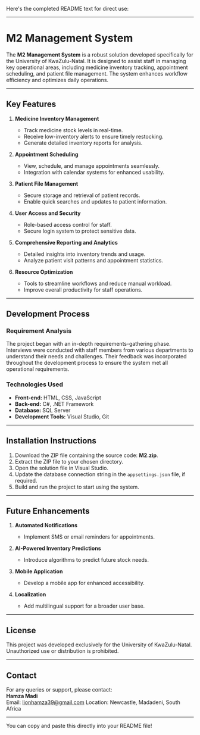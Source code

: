 Here's the completed README text for direct use:

---

# M2 Management System

The **M2 Management System** is a robust solution developed specifically for the University of KwaZulu-Natal. It is designed to assist staff in managing key operational areas, including medicine inventory tracking, appointment scheduling, and patient file management. The system enhances workflow efficiency and optimizes daily operations.

---

## Key Features

1. **Medicine Inventory Management**  
   - Track medicine stock levels in real-time.  
   - Receive low-inventory alerts to ensure timely restocking.  
   - Generate detailed inventory reports for analysis.

2. **Appointment Scheduling**  
   - View, schedule, and manage appointments seamlessly.  
   - Integration with calendar systems for enhanced usability.

3. **Patient File Management**  
   - Secure storage and retrieval of patient records.  
   - Enable quick searches and updates to patient information.  

4. **User Access and Security**  
   - Role-based access control for staff.  
   - Secure login system to protect sensitive data.  

5. **Comprehensive Reporting and Analytics**  
   - Detailed insights into inventory trends and usage.  
   - Analyze patient visit patterns and appointment statistics.

6. **Resource Optimization**  
   - Tools to streamline workflows and reduce manual workload.  
   - Improve overall productivity for staff operations.  

---

## Development Process

### Requirement Analysis  
The project began with an in-depth requirements-gathering phase. Interviews were conducted with staff members from various departments to understand their needs and challenges. Their feedback was incorporated throughout the development process to ensure the system met all operational requirements.

### Technologies Used  
- **Front-end:** HTML, CSS, JavaScript  
- **Back-end:** C#, .NET Framework  
- **Database:** SQL Server  
- **Development Tools:** Visual Studio, Git  

---

## Installation Instructions

1. Download the ZIP file containing the source code: **M2.zip**.  
2. Extract the ZIP file to your chosen directory.  
3. Open the solution file in Visual Studio.  
4. Update the database connection string in the `appsettings.json` file, if required.  
5. Build and run the project to start using the system.  

---

## Future Enhancements

1. **Automated Notifications**  
   - Implement SMS or email reminders for appointments.  

2. **AI-Powered Inventory Predictions**  
   - Introduce algorithms to predict future stock needs.  

3. **Mobile Application**  
   - Develop a mobile app for enhanced accessibility.  

4. **Localization**  
   - Add multilingual support for a broader user base.  

---

## License  
This project was developed exclusively for the University of KwaZulu-Natal. Unauthorized use or distribution is prohibited.

---

## Contact  
For any queries or support, please contact:  
**Hamza Madi**  
Email: lionhamza39@gmail.com 
Location: Newcastle, Madadeni, South Africa  

---

You can copy and paste this directly into your README file!
